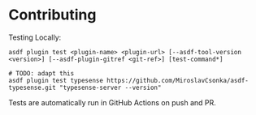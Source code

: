 # Contributing

Testing Locally:

```shell
asdf plugin test <plugin-name> <plugin-url> [--asdf-tool-version <version>] [--asdf-plugin-gitref <git-ref>] [test-command*]

# TODO: adapt this
asdf plugin test typesense https://github.com/MiroslavCsonka/asdf-typesense.git "typesense-server --version"
```

Tests are automatically run in GitHub Actions on push and PR.
